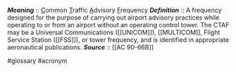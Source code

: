***Meaning*** :: <u>C</u>ommon <u>T</u>raffic <u>A</u>dvisory <u>F</u>requency
***Definition***    :: A frequency designed for the purpose of carrying out airport advisory practices while operating to or from an airport without an operating control tower. The CTAF may be a Universal Communications ([[UNICOM]]), [[MULTICOM]], Flight Service Station ([[FSS]]), or tower frequency, and is identified in appropriate aeronautical publications.
***Source***         :: [[AC 90-66B]]

#glossary #acronym
